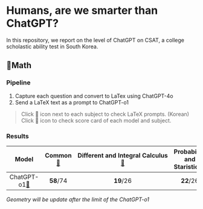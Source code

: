 # Humans, are we smarter than ChatGPT?

In this repository, we report on the level of ChatGPT on CSAT, a college scholastic ability test in South Korea.

## 🔢Math
### Pipeline
1. Capture each question and convert to LaTex using ChatGPT-4o  
2. Send a LaTeX text as a prompt to ChatGPT-o1
> Click 📄 icon next to each subject to check LaTeX prompts. (Korean)
> Click 📑 icon to check score card of each model and subject.


### Results
|Model|Common[📄](./prompts/1.Math_common.txt)|Different and Integral Calculus[📄](./prompts/1.Math_Different_and_integral_Calculus.txt)|Probability and Staristics[📄](./prompts/1.Math_Probability_and_Staristics.txt)|Geometry|
|:---:|:---:|:---:|:---:|:---:|
|ChatGPT-o1[📑](./results/o1-preview.md)|**58**/74|**19**/26|**22**/26|N/A|

*Geometry will be update after the limit of the ChatGPT-o1* 
